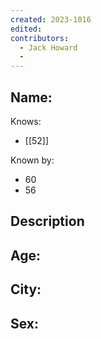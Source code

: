 ```yaml
---
created: 2023-1016
edited:
contributors:
  - Jack Howard
  - 
---
```


Name:
- 

Knows:
- [[52]]

Known by:
- 60
- 56

Description
- 

Age:
- 
City:
- 
Sex:
- 
